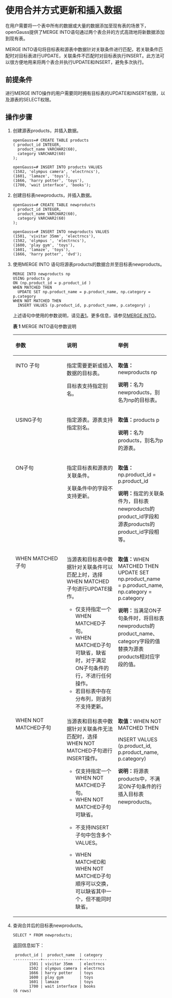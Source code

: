 # 使用合并方式更新和插入数据<a name="ZH-CN_TOPIC_0242370290"></a>

在用户需要将一个表中所有的数据或大量的数据添加至现有表的场景下，openGauss提供了MERGE INTO语句通过两个表合并的方式高效地将新数据添加到现有表。

MERGE INTO语句将目标表和源表中数据针对关联条件进行匹配，若关联条件匹配时对目标表进行UPDATE，关联条件不匹配时对目标表执行INSERT。此方法可以很方便地用来将两个表合并执行UPDATE和INSERT，避免多次执行。

## 前提条件<a name="zh-cn_topic_0237121140_zh-cn_topic_0165787112_section775820232421"></a>

进行MERGE  INTO操作的用户需要同时拥有目标表的UPDATE和INSERT权限，以及源表的SELECT权限。

## 操作步骤<a name="zh-cn_topic_0237121140_zh-cn_topic_0165787112_section116710974218"></a>

1.  创建源表products，并插入数据。

    ```
    openGauss=# CREATE TABLE products 
    ( product_id INTEGER, 
      product_name VARCHAR2(60), 
      category VARCHAR2(60) 
    );
    
    openGauss=# INSERT INTO products VALUES 
    (1502, 'olympus camera', 'electrncs'),
    (1601, 'lamaze', 'toys'),
    (1666, 'harry potter', 'toys'),
    (1700, 'wait interface', 'books'); 
    ```

2.  创建目标表newproducts，并插入数据。

    ```
    openGauss=# CREATE TABLE newproducts 
    ( product_id INTEGER, 
      product_name VARCHAR2(60), 
      category VARCHAR2(60) 
    ); 
    
    openGauss=# INSERT INTO newproducts VALUES 
    (1501, 'vivitar 35mm', 'electrncs'),
    (1502, 'olympus ', 'electrncs'),
    (1600, 'play gym', 'toys'),
    (1601, 'lamaze', 'toys'), 
    (1666, 'harry potter', 'dvd'); 
    ```

3.  使用MERGE INTO 语句将源表products的数据合并至目标表newproducts。

    ```
    MERGE INTO newproducts np    
    USING products p    
    ON (np.product_id = p.product_id )    
    WHEN MATCHED THEN     
      UPDATE SET np.product_name = p.product_name, np.category = p.category 
    WHEN NOT MATCHED THEN     
      INSERT VALUES (p.product_id, p.product_name, p.category) ; 
    ```

    上述语句中使用的参数说明，请见[表1](#zh-cn_topic_0237121140_zh-cn_topic_0165787112_table1973914406416)。更多信息，请参见[MERGE INTO](MERGE-INTO.md)。

    **表 1**  MERGE INTO语句参数说明

    <a name="zh-cn_topic_0237121140_zh-cn_topic_0165787112_table1973914406416"></a>
    <table><thead align="left"><tr id="zh-cn_topic_0237121140_zh-cn_topic_0165787112_row177398403416"><th class="cellrowborder" valign="top" width="33.33333333333333%" id="mcps1.2.4.1.1"><p id="zh-cn_topic_0237121140_zh-cn_topic_0165787112_p47391401341"><a name="zh-cn_topic_0237121140_zh-cn_topic_0165787112_p47391401341"></a><a name="zh-cn_topic_0237121140_zh-cn_topic_0165787112_p47391401341"></a>参数</p>
    </th>
    <th class="cellrowborder" valign="top" width="33.33333333333333%" id="mcps1.2.4.1.2"><p id="zh-cn_topic_0237121140_zh-cn_topic_0165787112_p10739540945"><a name="zh-cn_topic_0237121140_zh-cn_topic_0165787112_p10739540945"></a><a name="zh-cn_topic_0237121140_zh-cn_topic_0165787112_p10739540945"></a>说明</p>
    </th>
    <th class="cellrowborder" valign="top" width="33.33333333333333%" id="mcps1.2.4.1.3"><p id="zh-cn_topic_0237121140_zh-cn_topic_0165787112_p1573911401344"><a name="zh-cn_topic_0237121140_zh-cn_topic_0165787112_p1573911401344"></a><a name="zh-cn_topic_0237121140_zh-cn_topic_0165787112_p1573911401344"></a>举例</p>
    </th>
    </tr>
    </thead>
    <tbody><tr id="zh-cn_topic_0237121140_zh-cn_topic_0165787112_row1073994017420"><td class="cellrowborder" valign="top" width="33.33333333333333%" headers="mcps1.2.4.1.1 "><p id="zh-cn_topic_0237121140_zh-cn_topic_0165787112_p17394408415"><a name="zh-cn_topic_0237121140_zh-cn_topic_0165787112_p17394408415"></a><a name="zh-cn_topic_0237121140_zh-cn_topic_0165787112_p17394408415"></a>INTO 子句</p>
    </td>
    <td class="cellrowborder" valign="top" width="33.33333333333333%" headers="mcps1.2.4.1.2 "><p id="zh-cn_topic_0237121140_zh-cn_topic_0165787112_p18739240646"><a name="zh-cn_topic_0237121140_zh-cn_topic_0165787112_p18739240646"></a><a name="zh-cn_topic_0237121140_zh-cn_topic_0165787112_p18739240646"></a>指定需要更新或插入数据的目标表。</p>
    <a name="zh-cn_topic_0237121140_zh-cn_topic_0165787112_ul142032147713"></a><a name="zh-cn_topic_0237121140_zh-cn_topic_0165787112_ul142032147713"></a><p>目标表支持指定别名。</p>
    </td>
    <td class="cellrowborder" valign="top" width="33.33333333333333%" headers="mcps1.2.4.1.3 "><p id="zh-cn_topic_0237121140_zh-cn_topic_0165787112_p137401240747"><a name="zh-cn_topic_0237121140_zh-cn_topic_0165787112_p137401240747"></a><a name="zh-cn_topic_0237121140_zh-cn_topic_0165787112_p137401240747"></a><strong id="zh-cn_topic_0237121140_zh-cn_topic_0165787112_b1849981104719"><a name="zh-cn_topic_0237121140_zh-cn_topic_0165787112_b1849981104719"></a><a name="zh-cn_topic_0237121140_zh-cn_topic_0165787112_b1849981104719"></a>取值：</strong>newproducts np</p>
    <p id="zh-cn_topic_0237121140_zh-cn_topic_0165787112_p550610131086"><a name="zh-cn_topic_0237121140_zh-cn_topic_0165787112_p550610131086"></a><a name="zh-cn_topic_0237121140_zh-cn_topic_0165787112_p550610131086"></a><strong id="zh-cn_topic_0237121140_zh-cn_topic_0165787112_b337134515353"><a name="zh-cn_topic_0237121140_zh-cn_topic_0165787112_b337134515353"></a><a name="zh-cn_topic_0237121140_zh-cn_topic_0165787112_b337134515353"></a>说明：</strong>名为newproducts，别名为np的目标表。</p>
    </td>
    </tr>
    <tr id="zh-cn_topic_0237121140_zh-cn_topic_0165787112_row19740184017411"><td class="cellrowborder" valign="top" width="33.33333333333333%" headers="mcps1.2.4.1.1 "><p id="zh-cn_topic_0237121140_zh-cn_topic_0165787112_p1874094019414"><a name="zh-cn_topic_0237121140_zh-cn_topic_0165787112_p1874094019414"></a><a name="zh-cn_topic_0237121140_zh-cn_topic_0165787112_p1874094019414"></a>USING子句</p>
    </td>
    <td class="cellrowborder" valign="top" width="33.33333333333333%" headers="mcps1.2.4.1.2 "><p id="zh-cn_topic_0237121140_zh-cn_topic_0165787112_p1074012409417"><a name="zh-cn_topic_0237121140_zh-cn_topic_0165787112_p1074012409417"></a><a name="zh-cn_topic_0237121140_zh-cn_topic_0165787112_p1074012409417"></a>指定源表。源表支持指定别名。</p>
    </td>
    <td class="cellrowborder" valign="top" width="33.33333333333333%" headers="mcps1.2.4.1.3 "><p id="zh-cn_topic_0237121140_zh-cn_topic_0165787112_p874054013419"><a name="zh-cn_topic_0237121140_zh-cn_topic_0165787112_p874054013419"></a><a name="zh-cn_topic_0237121140_zh-cn_topic_0165787112_p874054013419"></a><strong id="zh-cn_topic_0237121140_zh-cn_topic_0165787112_b6765144883715"><a name="zh-cn_topic_0237121140_zh-cn_topic_0165787112_b6765144883715"></a><a name="zh-cn_topic_0237121140_zh-cn_topic_0165787112_b6765144883715"></a>取值：</strong>products p</p>
        <p id="zh-cn_topic_0237121140_zh-cn_topic_0165787112_p11818141110261"><a name="zh-cn_topic_0237121140_zh-cn_topic_0165787112_p11818141110261"></a><a name="zh-cn_topic_0237121140_zh-cn_topic_0165787112_p11818141110261"></a><strong>说明：</strong>名为products，别名为p的源表。</p>
    </td>
    </tr>
    <tr id="zh-cn_topic_0237121140_zh-cn_topic_0165787112_row474017401746"><td class="cellrowborder" valign="top" width="33.33333333333333%" headers="mcps1.2.4.1.1 "><p id="zh-cn_topic_0237121140_zh-cn_topic_0165787112_p157401440443"><a name="zh-cn_topic_0237121140_zh-cn_topic_0165787112_p157401440443"></a><a name="zh-cn_topic_0237121140_zh-cn_topic_0165787112_p157401440443"></a>ON子句</p>
    </td>
    <td class="cellrowborder" valign="top" width="33.33333333333333%" headers="mcps1.2.4.1.2 "><p id="zh-cn_topic_0237121140_zh-cn_topic_0165787112_p1974024011415"><a name="zh-cn_topic_0237121140_zh-cn_topic_0165787112_p1974024011415"></a><a name="zh-cn_topic_0237121140_zh-cn_topic_0165787112_p1974024011415"></a>指定目标表和源表的关联条件。</p>
    <p id="zh-cn_topic_0237121140_zh-cn_topic_0165787112_p131176438458"><a name="zh-cn_topic_0237121140_zh-cn_topic_0165787112_p131176438458"></a><a name="zh-cn_topic_0237121140_zh-cn_topic_0165787112_p131176438458"></a>关联条件中的字段不支持更新。</p>
    </td>
    <td class="cellrowborder" valign="top" width="33.33333333333333%" headers="mcps1.2.4.1.3 "><p id="zh-cn_topic_0237121140_zh-cn_topic_0165787112_p2023819456265"><a name="zh-cn_topic_0237121140_zh-cn_topic_0165787112_p2023819456265"></a><a name="zh-cn_topic_0237121140_zh-cn_topic_0165787112_p2023819456265"></a><strong id="zh-cn_topic_0237121140_zh-cn_topic_0165787112_b1321683617489"><a name="zh-cn_topic_0237121140_zh-cn_topic_0165787112_b1321683617489"></a><a name="zh-cn_topic_0237121140_zh-cn_topic_0165787112_b1321683617489"></a>取值：</strong>np.product_id = p.product_id</p>
    <p id="zh-cn_topic_0237121140_zh-cn_topic_0165787112_p5485102292012"><a name="zh-cn_topic_0237121140_zh-cn_topic_0165787112_p5485102292012"></a><a name="zh-cn_topic_0237121140_zh-cn_topic_0165787112_p5485102292012"></a><strong id="zh-cn_topic_0237121140_zh-cn_topic_0165787112_b9519032133713"><a name="zh-cn_topic_0237121140_zh-cn_topic_0165787112_b9519032133713"></a><a name="zh-cn_topic_0237121140_zh-cn_topic_0165787112_b9519032133713"></a>说明：</strong>指定的关联条件为，目标表newproducts的product_id字段和源表products的product_id字段相等。</p>
    <p id="zh-cn_topic_0237121140_zh-cn_topic_0165787112_p282019714612"><a name="zh-cn_topic_0237121140_zh-cn_topic_0165787112_p282019714612"></a><a name="zh-cn_topic_0237121140_zh-cn_topic_0165787112_p282019714612"></a></p>
    </td>
    </tr>
    <tr id="zh-cn_topic_0237121140_zh-cn_topic_0165787112_row52387453267"><td class="cellrowborder" valign="top" width="33.33333333333333%" headers="mcps1.2.4.1.1 "><p id="zh-cn_topic_0237121140_zh-cn_topic_0165787112_p1330213405279"><a name="zh-cn_topic_0237121140_zh-cn_topic_0165787112_p1330213405279"></a><a name="zh-cn_topic_0237121140_zh-cn_topic_0165787112_p1330213405279"></a>WHEN MATCHED子句</p>
    </td>
    <td class="cellrowborder" valign="top" width="33.33333333333333%" headers="mcps1.2.4.1.2 "><p id="zh-cn_topic_0237121140_zh-cn_topic_0165787112_p6424153613389"><a name="zh-cn_topic_0237121140_zh-cn_topic_0165787112_p6424153613389"></a><a name="zh-cn_topic_0237121140_zh-cn_topic_0165787112_p6424153613389"></a>当源表和目标表中数据针对关联条件可以匹配上时，选择WHEN MATCHED子句进行UPDATE操作。</p>
    <a name="zh-cn_topic_0237121140_zh-cn_topic_0165787112_ul1748315314466"></a><a name="zh-cn_topic_0237121140_zh-cn_topic_0165787112_ul1748315314466"></a><ul id="zh-cn_topic_0237121140_zh-cn_topic_0165787112_ul1748315314466"><li>仅支持指定一个WHEN MATCHED子句。</li><li>WHEN MATCHED子句可缺省，缺省时，对于满足ON子句条件的行，不进行任何操作。</li><li>若目标表中存在分布列，则该列不支持更新。</li></ul>
    </td>
    <td class="cellrowborder" valign="top" width="33.33333333333333%" headers="mcps1.2.4.1.3 "><p id="zh-cn_topic_0237121140_zh-cn_topic_0165787112_p10308917144911"><a name="zh-cn_topic_0237121140_zh-cn_topic_0165787112_p10308917144911"></a><a name="zh-cn_topic_0237121140_zh-cn_topic_0165787112_p10308917144911"></a><strong id="zh-cn_topic_0237121140_zh-cn_topic_0165787112_b1930861715491"><a name="zh-cn_topic_0237121140_zh-cn_topic_0165787112_b1930861715491"></a><a name="zh-cn_topic_0237121140_zh-cn_topic_0165787112_b1930861715491"></a>取值：</strong>WHEN MATCHED THEN    UPDATE SET np.product_name = p.product_name,  np.category = p.category</p>
    <p id="zh-cn_topic_0237121140_zh-cn_topic_0165787112_p17304117134915"><a name="zh-cn_topic_0237121140_zh-cn_topic_0165787112_p17304117134915"></a><a name="zh-cn_topic_0237121140_zh-cn_topic_0165787112_p17304117134915"></a><strong id="zh-cn_topic_0237121140_zh-cn_topic_0165787112_b19121202173715"><a name="zh-cn_topic_0237121140_zh-cn_topic_0165787112_b19121202173715"></a><a name="zh-cn_topic_0237121140_zh-cn_topic_0165787112_b19121202173715"></a>说明：</strong>当满足ON子句条件时，将目标表newproducts的product_name、category字段的值替换为源表products相对应字段的值。</p>
    </td>
    </tr>
    <tr id="zh-cn_topic_0237121140_zh-cn_topic_0165787112_row196141748172619"><td class="cellrowborder" valign="top" width="33.33333333333333%" headers="mcps1.2.4.1.1 "><p id="zh-cn_topic_0237121140_zh-cn_topic_0165787112_p3692175212712"><a name="zh-cn_topic_0237121140_zh-cn_topic_0165787112_p3692175212712"></a><a name="zh-cn_topic_0237121140_zh-cn_topic_0165787112_p3692175212712"></a>WHEN NOT MATCHED子句</p>
    </td>
    <td class="cellrowborder" valign="top" width="33.33333333333333%" headers="mcps1.2.4.1.2 "><p id="zh-cn_topic_0237121140_zh-cn_topic_0165787112_p114111803918"><a name="zh-cn_topic_0237121140_zh-cn_topic_0165787112_p114111803918"></a><a name="zh-cn_topic_0237121140_zh-cn_topic_0165787112_p114111803918"></a>当源表和目标表中数据针对关联条件无法匹配时，选择WHEN NOT  MATCHED子句进行INSERT操作。</p>
    <a name="zh-cn_topic_0237121140_zh-cn_topic_0165787112_ul1335515501391"></a><a name="zh-cn_topic_0237121140_zh-cn_topic_0165787112_ul1335515501391"></a><ul id="zh-cn_topic_0237121140_zh-cn_topic_0165787112_ul1335515501391"><li>仅支持指定一个WHEN NOT MATCHED子句。</li><li>WHEN NOT MATCHED子句可缺省。</li><li><p id="zh-cn_topic_0237121140_zh-cn_topic_0165787112_p11588954184014"><a name="zh-cn_topic_0237121140_zh-cn_topic_0165787112_p11588954184014"></a><a name="zh-cn_topic_0237121140_zh-cn_topic_0165787112_p11588954184014"></a>不支持INSERT子句中包含多个VALUES。</p>
    </li><li><p id="zh-cn_topic_0237121140_zh-cn_topic_0165787112_p196945118220"><a name="zh-cn_topic_0237121140_zh-cn_topic_0165787112_p196945118220"></a><a name="zh-cn_topic_0237121140_zh-cn_topic_0165787112_p196945118220"></a>WHEN MATCHED和WHEN NOT  MATCHED子句顺序可以交换，可以缺省其中一个，但不能同时缺省。</p>
    </li></ul>
    </td>
    <td class="cellrowborder" valign="top" width="33.33333333333333%" headers="mcps1.2.4.1.3 "><p id="zh-cn_topic_0237121140_zh-cn_topic_0165787112_p10164102853613"><a name="zh-cn_topic_0237121140_zh-cn_topic_0165787112_p10164102853613"></a><a name="zh-cn_topic_0237121140_zh-cn_topic_0165787112_p10164102853613"></a><strong id="zh-cn_topic_0237121140_zh-cn_topic_0165787112_b2944194818366"><a name="zh-cn_topic_0237121140_zh-cn_topic_0165787112_b2944194818366"></a><a name="zh-cn_topic_0237121140_zh-cn_topic_0165787112_b2944194818366"></a>取值：</strong>WHEN NOT MATCHED THEN</p>
    <p id="zh-cn_topic_0237121140_zh-cn_topic_0165787112_p16747192313615"><a name="zh-cn_topic_0237121140_zh-cn_topic_0165787112_p16747192313615"></a><a name="zh-cn_topic_0237121140_zh-cn_topic_0165787112_p16747192313615"></a>INSERT VALUES (p.product_id, p.product_name, p.category)</p>
    <p id="zh-cn_topic_0237121140_zh-cn_topic_0165787112_p1439652163112"><a name="zh-cn_topic_0237121140_zh-cn_topic_0165787112_p1439652163112"></a><a name="zh-cn_topic_0237121140_zh-cn_topic_0165787112_p1439652163112"></a><strong id="zh-cn_topic_0237121140_zh-cn_topic_0165787112_b11811713375"><a name="zh-cn_topic_0237121140_zh-cn_topic_0165787112_b11811713375"></a><a name="zh-cn_topic_0237121140_zh-cn_topic_0165787112_b11811713375"></a>说明：</strong>将源表products中，不满足ON子句条件的行插入目标表newproducts。</p>
    </td>
    </tr>
    </tbody>
    </table>

4.  查询合并后的目标表newproducts。

    ```
    SELECT * FROM newproducts;
    ```

    返回信息如下：

    ```
     product_id |  product_name  | category
    ------------+----------------+-----------
           1501 | vivitar 35mm   | electrncs
           1502 | olympus camera | electrncs
           1666 | harry potter   | toys
           1600 | play gym       | toys
           1601 | lamaze         | toys
           1700 | wait interface | books
    (6 rows)
    ```

